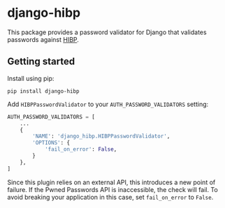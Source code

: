 # django-hibp

This package provides a password validator for Django that validates passwords against [HIBP](https://haveibeenpwned.com/Passwords).

## Getting started

Install using pip:

```
pip install django-hibp
```

Add `HIBPPasswordValidator` to your `AUTH_PASSWORD_VALIDATORS` setting:

```python
AUTH_PASSWORD_VALIDATORS = [
    ...
    {
        'NAME': 'django_hibp.HIBPPasswordValidator',
        'OPTIONS': {
            'fail_on_error': False,
        }
    },
]
```

Since this plugin relies on an external API, this introduces a new point of failure. If the Pwned Passwords API is inaccessible, the check will fail. To avoid breaking your application in this case, set `fail_on_error` to `False`.
